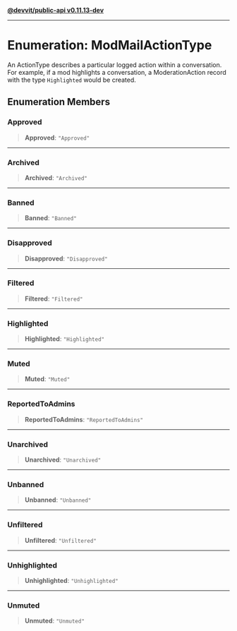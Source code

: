 [**@devvit/public-api v0.11.13-dev**](../../README.md)

---

# Enumeration: ModMailActionType

An ActionType describes a particular logged action within a conversation. For example,
if a mod highlights a conversation, a ModerationAction record with the type `Highlighted`
would be created.

## Enumeration Members

<a id="approved"></a>

### Approved

> **Approved**: `"Approved"`

---

<a id="archived"></a>

### Archived

> **Archived**: `"Archived"`

---

<a id="banned"></a>

### Banned

> **Banned**: `"Banned"`

---

<a id="disapproved"></a>

### Disapproved

> **Disapproved**: `"Disapproved"`

---

<a id="filtered"></a>

### Filtered

> **Filtered**: `"Filtered"`

---

<a id="highlighted"></a>

### Highlighted

> **Highlighted**: `"Highlighted"`

---

<a id="muted"></a>

### Muted

> **Muted**: `"Muted"`

---

<a id="reportedtoadmins"></a>

### ReportedToAdmins

> **ReportedToAdmins**: `"ReportedToAdmins"`

---

<a id="unarchived"></a>

### Unarchived

> **Unarchived**: `"Unarchived"`

---

<a id="unbanned"></a>

### Unbanned

> **Unbanned**: `"Unbanned"`

---

<a id="unfiltered"></a>

### Unfiltered

> **Unfiltered**: `"Unfiltered"`

---

<a id="unhighlighted"></a>

### Unhighlighted

> **Unhighlighted**: `"Unhighlighted"`

---

<a id="unmuted"></a>

### Unmuted

> **Unmuted**: `"Unmuted"`
